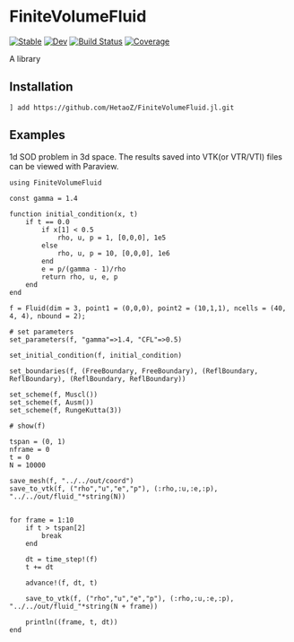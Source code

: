 # FiniteVolumeFluid

[![Stable](https://img.shields.io/badge/docs-stable-blue.svg)](https://HetaoZ.github.io/FiniteVolumeFluid.jl/stable)
[![Dev](https://img.shields.io/badge/docs-dev-blue.svg)](https://HetaoZ.github.io/FiniteVolumeFluid.jl/dev)
[![Build Status](https://github.com/HetaoZ/FiniteVolumeFluid.jl/actions/workflows/CI.yml/badge.svg?branch=main)](https://github.com/HetaoZ/FiniteVolumeFluid.jl/actions/workflows/CI.yml?query=branch%3Amain)
[![Coverage](https://codecov.io/gh/HetaoZ/FiniteVolumeFluid.jl/branch/main/graph/badge.svg)](https://codecov.io/gh/HetaoZ/FiniteVolumeFluid.jl)

A library

## Installation

```
] add https://github.com/HetaoZ/FiniteVolumeFluid.jl.git
```

## Examples
1d SOD problem in 3d space. The results saved into VTK(or VTR/VTI) files can be viewed with Paraview.

```
using FiniteVolumeFluid

const gamma = 1.4

function initial_condition(x, t)
    if t == 0.0
        if x[1] < 0.5
            rho, u, p = 1, [0,0,0], 1e5
        else
            rho, u, p = 10, [0,0,0], 1e6
        end
        e = p/(gamma - 1)/rho
        return rho, u, e, p
    end
end

f = Fluid(dim = 3, point1 = (0,0,0), point2 = (10,1,1), ncells = (40, 4, 4), nbound = 2);

# set parameters
set_parameters(f, "gamma"=>1.4, "CFL"=>0.5)

set_initial_condition(f, initial_condition)

set_boundaries(f, (FreeBoundary, FreeBoundary), (ReflBoundary, ReflBoundary), (ReflBoundary, ReflBoundary))

set_scheme(f, Muscl())
set_scheme(f, Ausm())
set_scheme(f, RungeKutta(3))

# show(f)

tspan = (0, 1)
nframe = 0
t = 0
N = 10000

save_mesh(f, "../../out/coord")
save_to_vtk(f, ("rho","u","e","p"), (:rho,:u,:e,:p), "../../out/fluid_"*string(N))


for frame = 1:10
    if t > tspan[2]
        break
    end
    
    dt = time_step!(f)
    t += dt

    advance!(f, dt, t)

    save_to_vtk(f, ("rho","u","e","p"), (:rho,:u,:e,:p), "../../out/fluid_"*string(N + frame))

    println((frame, t, dt))
end

```

